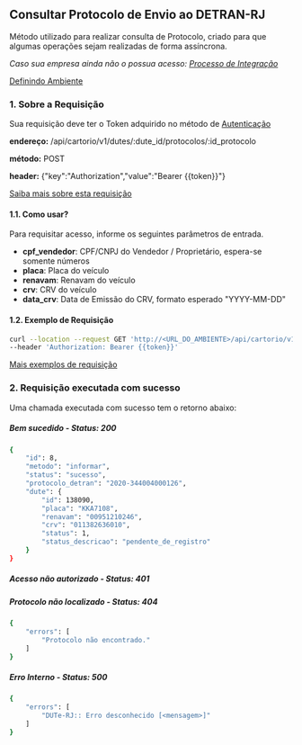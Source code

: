 ## Consultar Protocolo de Envio ao DETRAN-RJ

Método utilizado para realizar consulta de Protocolo, criado para que algumas operações sejam realizadas de forma assíncrona.

*Caso sua empresa ainda não o possua acesso: [Processo de Integração](../integracao.md)*

[Definindo Ambiente](../ambiente.md)

### 1. Sobre a Requisição

Sua requisição deve ter o Token adquirido no método de [Autenticação](autenticacao.md)

__endereço:__ /api/cartorio/v1/dutes/:dute_id/protocolos/:id_protocolo

__método:__ POST

__header:__ {"key":"Authorization","value":"Bearer {{token}}"}

[Saiba mais sobre esta requisição](https://documenter.getpostman.com/view/5620626/TVmV5DRq)

#### 1.1. Como usar?

Para requisitar acesso, informe os seguintes parâmetros de entrada.

* __cpf_vendedor__: CPF/CNPJ do Vendedor / Proprietário, espera-se somente números
* __placa__: Placa do veículo
* __renavam__: Renavam do veículo
* __crv__: CRV do veículo
* __data_crv__: Data de Emissão do CRV, formato esperado "YYYY-MM-DD"

#### 1.2. Exemplo de Requisição

```bash
curl --location --request GET 'http://<URL_DO_AMBIENTE>/api/cartorio/v1/dutes/138090/protocolos/8' \
--header 'Authorization: Bearer {{token}}'
```

[Mais exemplos de requisição](https://documenter.getpostman.com/view/5620626/TVmV5DRq)

### 2. Requisição executada com sucesso

Uma chamada executada com sucesso tem o retorno abaixo: 

##### Bem sucedido - Status: 200
```bash
{
    "id": 8,
    "metodo": "informar",
    "status": "sucesso",
    "protocolo_detran": "2020-344004000126",
    "dute": {
        "id": 138090,
        "placa": "KKA7108",
        "renavam": "00951210246",
        "crv": "011382636010",
        "status": 1,
        "status_descricao": "pendente_de_registro"
    }
}
```

##### Acesso não autorizado - Status: 401

##### Protocolo não localizado - Status: 404

```bash
{
    "errors": [
        "Protocolo não encontrado."
    ]
}
```

##### Erro Interno - Status: 500
```bash
{
    "errors": [
        "DUTe-RJ:: Erro desconhecido [<mensagem>]"
    ]
}
```
